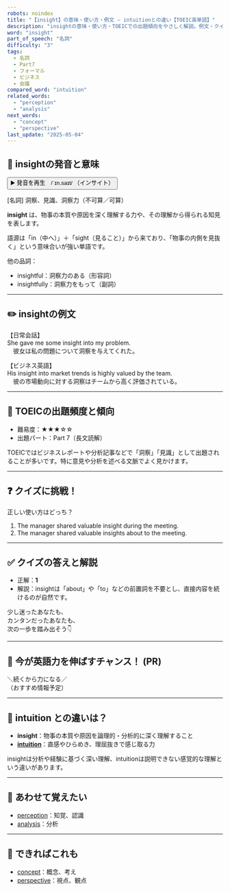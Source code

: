 ```yaml
---
robots: noindex
title: "【insight】の意味・使い方・例文 ― intuitionとの違い【TOEIC英単語】"
description: "insightの意味・使い方・TOEICでの出題傾向をやさしく解説。例文・クイズ付きでintuitionとの違いもわかりやすく学べます。"
word: "insight"
part_of_speech: "名詞"
difficulty: "3"
tags:
  - 名詞
  - Part7
  - フォーマル
  - ビジネス
  - 会議
compared_word: "intuition"
related_words:
  - "perception"
  - "analysis"
next_words:
  - "concept"
  - "perspective"
last_update: "2025-05-04"
---
```


## 🔰 insightの発音と意味

<button class="play-audio" onclick="playTTS('insight')">
  <span class="play-audio-main">
    ▶️ 発音を再生　/ˈɪn.saɪt/
  </span>
  <span class="play-audio-sub">
    （インサイト）
  </span>
</button>

[名詞] 洞察、見識、洞察力（不可算／可算）

**insight** は、物事の本質や原因を深く理解する力や、その理解から得られる知見を表します。

語源は「in（中へ）」＋「sight（見ること）」から来ており、「物事の内側を見抜く」という意味合いが強い単語です。

他の品詞：  
- insightful：洞察力のある（形容詞）
- insightfully：洞察力をもって（副詞）

---

## ✏️ insightの例文

【日常会話】  
She gave me some insight into my problem.  
　彼女は私の問題について洞察を与えてくれた。

【ビジネス英語】  
His insight into market trends is highly valued by the team.  
　彼の市場動向に対する洞察はチームから高く評価されている。

---

## 🎯 TOEICの出題頻度と傾向

- 難易度：★★★☆☆
- 出題パート：Part 7（長文読解）

TOEICではビジネスレポートや分析記事などで「洞察」「見識」として出題されることが多いです。特に意見や分析を述べる文脈でよく見かけます。

---

## ❓ クイズに挑戦！

正しい使い方はどっち？

1. The manager shared valuable insight during the meeting.  
2. The manager shared valuable insights about to the meeting.

---

## ✅ クイズの答えと解説

- 正解：**1**
- 解説：insightは「about」や「to」などの前置詞を不要とし、直接内容を続けるのが自然です。

少し迷ったあなたも、  
カンタンだったあなたも、  
次の一歩を踏み出そう👇️

---

## 🚀 今が英語力を伸ばすチャンス！ (PR)

<div class="info-center">
＼続くから力になる／<br>  
（おすすめ情報予定）
</div>

---

## 🤔  intuition との違いは？

- **insight**：物事の本質や原因を論理的・分析的に深く理解すること
- **[intuition](/intuition)**：直感やひらめき、理屈抜きで感じ取る力

insightは分析や経験に基づく深い理解、intuitionは説明できない感覚的な理解という違いがあります。

---

## 🧩 あわせて覚えたい

- [perception](/perception)：知覚、認識
- [analysis](/analysis)：分析

---

## 📖 できればこれも

- [concept](/concept)：概念、考え
- [perspective](/perspective)：視点、観点

<!-- cvid: aid20_bid33 -->
